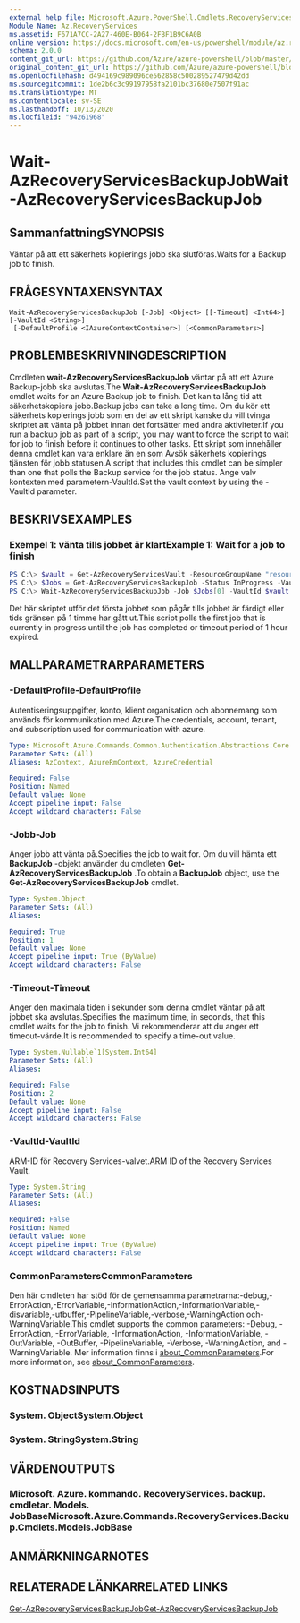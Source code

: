 ```yaml
---
external help file: Microsoft.Azure.PowerShell.Cmdlets.RecoveryServices.Backup.dll-Help.xml
Module Name: Az.RecoveryServices
ms.assetid: F671A7CC-2A27-460E-B064-2FBF1B9C6A0B
online version: https://docs.microsoft.com/en-us/powershell/module/az.recoveryservices/wait-azrecoveryservicesbackupjob
schema: 2.0.0
content_git_url: https://github.com/Azure/azure-powershell/blob/master/src/RecoveryServices/RecoveryServices/help/Wait-AzRecoveryServicesBackupJob.md
original_content_git_url: https://github.com/Azure/azure-powershell/blob/master/src/RecoveryServices/RecoveryServices/help/Wait-AzRecoveryServicesBackupJob.md
ms.openlocfilehash: d494169c989096ce562858c500289527479d42dd
ms.sourcegitcommit: 1de2b6c3c99197958fa2101bc37680e7507f91ac
ms.translationtype: MT
ms.contentlocale: sv-SE
ms.lasthandoff: 10/13/2020
ms.locfileid: "94261968"
---
```

# <span data-ttu-id="61e8f-101">Wait-AzRecoveryServicesBackupJob</span><span class="sxs-lookup"><span data-stu-id="61e8f-101">Wait-AzRecoveryServicesBackupJob</span></span>

## <span data-ttu-id="61e8f-102">Sammanfattning</span><span class="sxs-lookup"><span data-stu-id="61e8f-102">SYNOPSIS</span></span>

<span data-ttu-id="61e8f-103">Väntar på att ett säkerhets kopierings jobb ska slutföras.</span><span class="sxs-lookup"><span data-stu-id="61e8f-103">Waits for a Backup job to finish.</span></span>

## <span data-ttu-id="61e8f-104">FRÅGESYNTAXEN</span><span class="sxs-lookup"><span data-stu-id="61e8f-104">SYNTAX</span></span>

```
Wait-AzRecoveryServicesBackupJob [-Job] <Object> [[-Timeout] <Int64>] [-VaultId <String>]
 [-DefaultProfile <IAzureContextContainer>] [<CommonParameters>]
```

## <span data-ttu-id="61e8f-105">PROBLEMBESKRIVNING</span><span class="sxs-lookup"><span data-stu-id="61e8f-105">DESCRIPTION</span></span>

<span data-ttu-id="61e8f-106">Cmdleten **wait-AzRecoveryServicesBackupJob** väntar på att ett Azure Backup-jobb ska avslutas.</span><span class="sxs-lookup"><span data-stu-id="61e8f-106">The **Wait-AzRecoveryServicesBackupJob** cmdlet waits for an Azure Backup job to finish.</span></span>
<span data-ttu-id="61e8f-107">Det kan ta lång tid att säkerhetskopiera jobb.</span><span class="sxs-lookup"><span data-stu-id="61e8f-107">Backup jobs can take a long time.</span></span>
<span data-ttu-id="61e8f-108">Om du kör ett säkerhets kopierings jobb som en del av ett skript kanske du vill tvinga skriptet att vänta på jobbet innan det fortsätter med andra aktiviteter.</span><span class="sxs-lookup"><span data-stu-id="61e8f-108">If you run a backup job as part of a script, you may want to force the script to wait for job to finish before it continues to other tasks.</span></span>
<span data-ttu-id="61e8f-109">Ett skript som innehåller denna cmdlet kan vara enklare än en som Avsök säkerhets kopierings tjänsten för jobb statusen.</span><span class="sxs-lookup"><span data-stu-id="61e8f-109">A script that includes this cmdlet can be simpler than one that polls the Backup service for the job status.</span></span>
<span data-ttu-id="61e8f-110">Ange valv kontexten med parametern-VaultId.</span><span class="sxs-lookup"><span data-stu-id="61e8f-110">Set the vault context by using the -VaultId parameter.</span></span>

## <span data-ttu-id="61e8f-111">BESKRIVS</span><span class="sxs-lookup"><span data-stu-id="61e8f-111">EXAMPLES</span></span>

### <span data-ttu-id="61e8f-112">Exempel 1: vänta tills jobbet är klart</span><span class="sxs-lookup"><span data-stu-id="61e8f-112">Example 1: Wait for a job to finish</span></span>

```powershell
PS C:\> $vault = Get-AzRecoveryServicesVault -ResourceGroupName "resourceGroup" -Name "vaultName"
PS C:\> $Jobs = Get-AzRecoveryServicesBackupJob -Status InProgress -VaultId $vault.ID
PS C:\> Wait-AzRecoveryServicesBackupJob -Job $Jobs[0] -VaultId $vault.ID -Timeout 3600
```

<span data-ttu-id="61e8f-113">Det här skriptet utför det första jobbet som pågår tills jobbet är färdigt eller tids gränsen på 1 timme har gått ut.</span><span class="sxs-lookup"><span data-stu-id="61e8f-113">This script polls the first job that is currently in progress until the job has completed or timeout period of 1 hour expired.</span></span>

## <span data-ttu-id="61e8f-114">MALLPARAMETRAR</span><span class="sxs-lookup"><span data-stu-id="61e8f-114">PARAMETERS</span></span>

### <span data-ttu-id="61e8f-115">-DefaultProfile</span><span class="sxs-lookup"><span data-stu-id="61e8f-115">-DefaultProfile</span></span>

<span data-ttu-id="61e8f-116">Autentiseringsuppgifter, konto, klient organisation och abonnemang som används för kommunikation med Azure.</span><span class="sxs-lookup"><span data-stu-id="61e8f-116">The credentials, account, tenant, and subscription used for communication with azure.</span></span>

```yaml
Type: Microsoft.Azure.Commands.Common.Authentication.Abstractions.Core.IAzureContextContainer
Parameter Sets: (All)
Aliases: AzContext, AzureRmContext, AzureCredential

Required: False
Position: Named
Default value: None
Accept pipeline input: False
Accept wildcard characters: False
```

### <span data-ttu-id="61e8f-117">-Jobb</span><span class="sxs-lookup"><span data-stu-id="61e8f-117">-Job</span></span>

<span data-ttu-id="61e8f-118">Anger jobb att vänta på.</span><span class="sxs-lookup"><span data-stu-id="61e8f-118">Specifies the job to wait for.</span></span>
<span data-ttu-id="61e8f-119">Om du vill hämta ett **BackupJob** -objekt använder du cmdleten **Get-AzRecoveryServicesBackupJob** .</span><span class="sxs-lookup"><span data-stu-id="61e8f-119">To obtain a **BackupJob** object, use the **Get-AzRecoveryServicesBackupJob** cmdlet.</span></span>

```yaml
Type: System.Object
Parameter Sets: (All)
Aliases:

Required: True
Position: 1
Default value: None
Accept pipeline input: True (ByValue)
Accept wildcard characters: False
```

### <span data-ttu-id="61e8f-120">-Timeout</span><span class="sxs-lookup"><span data-stu-id="61e8f-120">-Timeout</span></span>

<span data-ttu-id="61e8f-121">Anger den maximala tiden i sekunder som denna cmdlet väntar på att jobbet ska avslutas.</span><span class="sxs-lookup"><span data-stu-id="61e8f-121">Specifies the maximum time, in seconds, that this cmdlet waits for the job to finish.</span></span>
<span data-ttu-id="61e8f-122">Vi rekommenderar att du anger ett timeout-värde.</span><span class="sxs-lookup"><span data-stu-id="61e8f-122">It is recommended to specify a time-out value.</span></span>

```yaml
Type: System.Nullable`1[System.Int64]
Parameter Sets: (All)
Aliases:

Required: False
Position: 2
Default value: None
Accept pipeline input: False
Accept wildcard characters: False
```

### <span data-ttu-id="61e8f-123">-VaultId</span><span class="sxs-lookup"><span data-stu-id="61e8f-123">-VaultId</span></span>

<span data-ttu-id="61e8f-124">ARM-ID för Recovery Services-valvet.</span><span class="sxs-lookup"><span data-stu-id="61e8f-124">ARM ID of the Recovery Services Vault.</span></span>

```yaml
Type: System.String
Parameter Sets: (All)
Aliases:

Required: False
Position: Named
Default value: None
Accept pipeline input: True (ByValue)
Accept wildcard characters: False
```

### <span data-ttu-id="61e8f-125">CommonParameters</span><span class="sxs-lookup"><span data-stu-id="61e8f-125">CommonParameters</span></span>
<span data-ttu-id="61e8f-126">Den här cmdleten har stöd för de gemensamma parametrarna:-debug,-ErrorAction,-ErrorVariable,-InformationAction,-InformationVariable,-disvariable,-utbuffer,-PipelineVariable,-verbose,-WarningAction och-WarningVariable.</span><span class="sxs-lookup"><span data-stu-id="61e8f-126">This cmdlet supports the common parameters: -Debug, -ErrorAction, -ErrorVariable, -InformationAction, -InformationVariable, -OutVariable, -OutBuffer, -PipelineVariable, -Verbose, -WarningAction, and -WarningVariable.</span></span> <span data-ttu-id="61e8f-127">Mer information finns i [about_CommonParameters](http://go.microsoft.com/fwlink/?LinkID=113216).</span><span class="sxs-lookup"><span data-stu-id="61e8f-127">For more information, see [about_CommonParameters](http://go.microsoft.com/fwlink/?LinkID=113216).</span></span>

## <span data-ttu-id="61e8f-128">KOSTNADS</span><span class="sxs-lookup"><span data-stu-id="61e8f-128">INPUTS</span></span>

### <span data-ttu-id="61e8f-129">System. Object</span><span class="sxs-lookup"><span data-stu-id="61e8f-129">System.Object</span></span>

### <span data-ttu-id="61e8f-130">System. String</span><span class="sxs-lookup"><span data-stu-id="61e8f-130">System.String</span></span>

## <span data-ttu-id="61e8f-131">VÄRDEN</span><span class="sxs-lookup"><span data-stu-id="61e8f-131">OUTPUTS</span></span>

### <span data-ttu-id="61e8f-132">Microsoft. Azure. kommando. RecoveryServices. backup. cmdletar. Models. JobBase</span><span class="sxs-lookup"><span data-stu-id="61e8f-132">Microsoft.Azure.Commands.RecoveryServices.Backup.Cmdlets.Models.JobBase</span></span>

## <span data-ttu-id="61e8f-133">ANMÄRKNINGAR</span><span class="sxs-lookup"><span data-stu-id="61e8f-133">NOTES</span></span>

## <span data-ttu-id="61e8f-134">RELATERADE LÄNKAR</span><span class="sxs-lookup"><span data-stu-id="61e8f-134">RELATED LINKS</span></span>

[<span data-ttu-id="61e8f-135">Get-AzRecoveryServicesBackupJob</span><span class="sxs-lookup"><span data-stu-id="61e8f-135">Get-AzRecoveryServicesBackupJob</span></span>](./Get-AzRecoveryServicesBackupJob.md)
